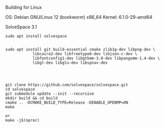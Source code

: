 Building for Linux


OS: Debian GNU/Linux 12 (bookworm) x86_64 
Kernel: 6.1.0-29-amd64 




SolveSpace 3.1
```
sudo apt install solvespace
```








```

sudo apt install git build-essential cmake zlib1g-dev libpng-dev \
            libcairo2-dev libfreetype6-dev libjson-c-dev \
            libfontconfig1-dev libgtkmm-3.0-dev libpangomm-1.4-dev \
            libgl-dev libglu-dev libspnav-dev




git clone https://github.com/solvespace/solvespace.git
cd solvespace
git submodule update --init --recursive
mkdir build && cd build
cmake .. -DCMAKE_BUILD_TYPE=Release -DENABLE_OPENMP=ON
make

or 
make -j$(nproc)




```